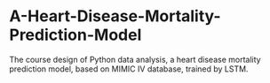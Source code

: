 # A-Heart-Disease-Mortality-Prediction-Model
The course design of Python data analysis, a heart disease mortality prediction model, based on MIMIC IV database, trained by LSTM.
